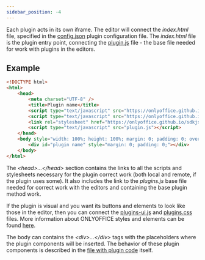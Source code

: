 ```yaml
---
sidebar_position: -4
---
```


Each plugin acts in its own iframe. The editor will connect the *index.html* file, specified in the [config.json](./manifest/manifest.md) plugin configuration file. The *index.html* file is the plugin entry point, connecting the [plugin.js](https://onlyoffice.github.io/sdkjs-plugins/v1/plugins.js) file - the base file needed for work with plugins in the editors.

## Example

``` html
<!DOCTYPE html>
<html>
    <head>
        <meta charset="UTF-8" />
        <title>Plugin name</title>
        <script type="text/javascript" src="https://onlyoffice.github.io/sdkjs-plugins/v1/plugins.js"></script>
        <script type="text/javascript" src="https://onlyoffice.github.io/sdkjs-plugins/v1/plugins-ui.js"></script>
        <link rel="stylesheet" href="https://onlyoffice.github.io/sdkjs-plugins/v1/plugins.css">
        <script type="text/javascript" src="plugin.js"></script>
    </head>
    <body style="width: 100%; height: 100%; margin: 0; padding: 0; overflow: hidden;">
        <div id="plugin name" style="margin: 0; padding: 0;"></div>
    </body>
</html>
```

The *\<head>...\</head>* section contains the links to all the scripts and stylesheets necessary for the plugin correct work (both local and remote, if the plugin uses some). It also includes the link to the *plugins.js* base file needed for correct work with the editors and containing the base plugin method work.

If the plugin is visual and you want its buttons and elements to look like those in the editor, then you can connect the [plugins-ui.js](https://onlyoffice.github.io/sdkjs-plugins/v1/plugins-ui.js) and [plugins.css](https://onlyoffice.github.io/sdkjs-plugins/v1/plugins.css) files. More information about ONLYOFFICE styles and elements can be found [here](./Styles.md).

The body can contains the *\<div>...\</div>* tags with the placeholders where the plugin components will be inserted. The behavior of these plugin components is described in the [file with plugin code](../Interacting%20with%20editors/overview/overview.md) itself.
